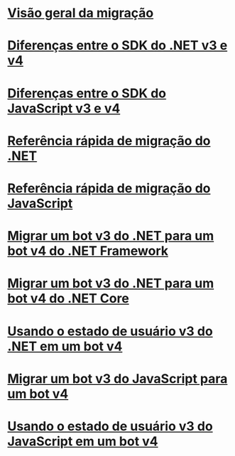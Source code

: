# [Visão geral da migração](migration-overview.md)
# [Diferenças entre o SDK do .NET v3 e v4](migration-about.md)
# [Diferenças entre o SDK do JavaScript v3 e v4](migration-about-javascript.md)
# [Referência rápida de migração do .NET](net-migration-quickreference.md)
# [Referência rápida de migração do JavaScript](javascript-migration-quickreference.md)
# [Migrar um bot v3 do .NET para um bot v4 do .NET Framework](conversion-framework.md)
# [Migrar um bot v3 do .NET para um bot v4 do .NET Core](conversion-core.md)
# [Usando o estado de usuário v3 do .NET em um bot v4](csharp-user-state-using.md)
# [Migrar um bot v3 do JavaScript para um bot v4](conversion-javascript.md)
# [Usando o estado de usuário v3 do JavaScript em um bot v4](javascript-user-state-using.md)

<!-- Remember to add JavaScript user state topic -->

<!-- Current target:
_intro/overview_
    Summary of our approach to migration, including what's in this node, with links. (pending)
Differences between the v3 and v4 .NET SDK
Differences between the v3 and v4 JavaScript SDK (pending rough draft Jonathan S)
.NET migration quick reference
JavaScript migration quick reference
Migrate a .NET v3 bot to a Framework v4 bot
Migrate a .NET v3 bot to a Core v4 bot
Migrate a JavaScript v3 bot to v4

(For walkthroughs and overview: mention why you'd use each approach)
-->